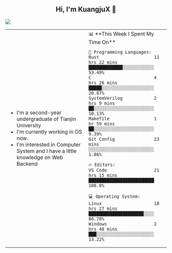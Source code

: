 <h2 align="center"> Hi, I'm KuangjuX 👋 </h2>
<p><img src="https://w.wallhaven.cc/full/nz/wallhaven-nz1e8j.jpg"></p>
<table>
    <tr>
        <td valign="center" width="50%">
            <ul>
                <li>I'm a second-year undergraduate of Tianjin University</li>
                <li>I'm currently working in OS now.</li>
                <li>I'm interested in Computer System and I have a little knowledge on Web Backend</li>
            </ul>
        </td>
       <td valign="top" width="50%">
<!--START_SECTION:waka-->
📊 **This Week I Spent My Time On** 

```text
💬 Programming Languages: 
Rust                     11 hrs 22 mins      █████████████░░░░░░░░░░░░   53.49% 
C                        4 hrs 26 mins       █████░░░░░░░░░░░░░░░░░░░░   20.87% 
SystemVerilog            2 hrs 9 mins        ██░░░░░░░░░░░░░░░░░░░░░░░   10.13% 
Makefile                 1 hr 59 mins        ██░░░░░░░░░░░░░░░░░░░░░░░   9.39% 
Git Config               23 mins             ░░░░░░░░░░░░░░░░░░░░░░░░░   1.86%

🔥 Editors: 
VS Code                  21 hrs 15 mins      █████████████████████████   100.0%

💻 Operating System: 
Linux                    18 hrs 27 mins      █████████████████████░░░░   86.78% 
Windows                  2 hrs 48 mins       ███░░░░░░░░░░░░░░░░░░░░░░   13.22%

```


<!--END_SECTION:waka-->
</td></tr>
</table>


